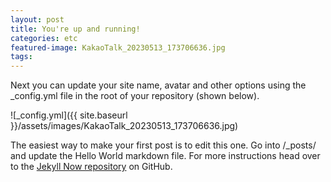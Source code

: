 ```yaml
---
layout: post
title: You're up and running!
categories: etc
featured-image: KakaoTalk_20230513_173706636.jpg
tags:
---
```


Next you can update your site name, avatar and other options using the \_config.yml file in the root of your repository (shown below).

![_config.yml]({{ site.baseurl }}/assets/images/KakaoTalk_20230513_173706636.jpg)

The easiest way to make your first post is to edit this one. Go into /\_posts/ and update the Hello World markdown file. For more instructions head over to the [Jekyll Now repository](https://github.com/barryclark/jekyll-now) on GitHub.
